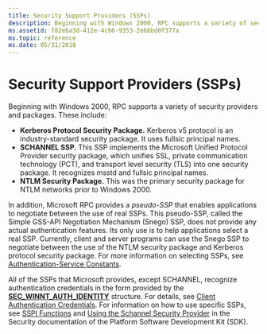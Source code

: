 ```yaml
---
title: Security Support Providers (SSPs)
description: Beginning with Windows 2000, RPC supports a variety of security providers and packages.
ms.assetid: f82eba3d-412e-4cb6-9353-2e66bd0f377a
ms.topic: reference
ms.date: 05/31/2018
---
```


# Security Support Providers (SSPs)

Beginning with Windows 2000, RPC supports a variety of security providers and packages. These include:

-   **Kerberos Protocol Security Package.** Kerberos v5 protocol is an industry-standard security package. It uses fullsic principal names.
-   **SCHANNEL SSP.** This SSP implements the Microsoft Unified Protocol Provider security package, which unifies SSL, private communication technology (PCT), and transport level security (TLS) into one security package. It recognizes msstd and fullsic principal names.
-   **NTLM Security Package.** This was the primary security package for NTLM networks prior to Windows 2000.

In addition, Microsoft RPC provides a *pseudo-SSP* that enables applications to negotiate between the use of real SSPs. This pseudo-SSP, called the Simple GSS-API Negotiation Mechanism (Snego) SSP, does not provide any actual authentication features. Its only use is to help applications select a real SSP. Currently, client and server programs can use the Snego SSP to negotiate between the use of the NTLM security package and Kerberos protocol security package. For more information on selecting SSPs, see [Authentication-Service Constants](authentication-service-constants.md).

All of the SSPs that Microsoft provides, except SCHANNEL, recognize authentication credentials in the form provided by the [**SEC\_WINNT\_AUTH\_IDENTITY**](/windows/desktop/api/Rpcdce/ns-rpcdce-sec_winnt_auth_identity_a) structure. For details, see [Client Authentication Credentials](client-authentication-credentials.md). For information on how to use specific SSPs, see [SSPI Functions](/windows/desktop/SecMgmt/management-functions) and [Using the Schannel Security Provider](/windows/desktop/SecAuthN/secure-channel) in the Security documentation of the Platform Software Development Kit (SDK).

 

 
